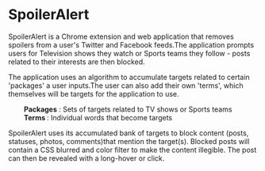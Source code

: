 SpoilerAlert
============

<p> SpoilerAlert is a Chrome extension and web application that removes spoilers from a user's Twitter and Facebook feeds.The application prompts users for Television shows they watch or Sports teams they follow - posts related to their interests are then blocked.
</p>
<p>
The application uses an algorithm to accumulate targets related to certain 'packages' a user inputs.The user can also add their own 'terms', which themselves will be targets for the application to use.
</p> 
&nbsp; &nbsp; &nbsp; &nbsp; <b>Packages</b> : Sets of targets related to TV shows or Sports teams <br>
&nbsp; &nbsp; &nbsp; &nbsp; <b>Terms </b>: Individual words that become targets <br>

<p>SpoilerAlert uses its accumulated bank of targets to block content (posts, statuses, photos, comments)that mention the target(s). Blocked posts will contain a CSS blurred and color filter to make the content illegible. The post can then be revealed with a long-hover or click. 
</p>

